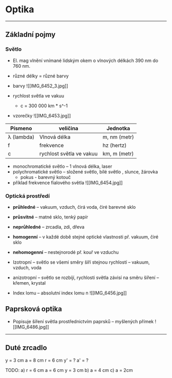 # Optika

---

## Základní pojmy

### Světlo

- El. mag vlnění vnímané lidským okem o vlnových délkách 390 nm do 760 nm.
- různé délky = různé barvy

- barvy 
	![[IMG_6452_3.jpg]]   

- rychlost světla ve vakuu
    - c = 300 000 km * s^-1

- vzorečky
	![[IMG_6453.jpg]]

| Písmeno | veličina | Jednotka |
| --- | --- | --- |
| λ (lambda) | Vlnová délka | m, nm (metr) |
| f  | frekvence | hz (hertz) |
| c | rychlost světla ve vakuu | km, m (metr) |
- monochromatické světlo – 1 vlnová délka, laser
- polychromatické světlo – složené světlo, bílé světlo , slunce, žárovka
    - pokus - barevný kotouč
- příklad frekvence fialového světla
	![[IMG_6454.jpg]]
### **Optická prostředí**

- **průhledné** – vakuum, vzduch, čirá voda, čiré barevné sklo
- **průsvitné** – matné sklo, tenký papír
- **neprůhledné** – zrcadla, zdi, dřeva

- **homogenní** – v každé době stejné optické vlastnosti př. vakuum, čiré sklo
- **nehomogenní** – nestejnorodé př. kouř ve vzduchu

- Izotropní – světlo se všemi směry šíří stejnou rychlostí – vakuum, vzduch, voda
- anizotropní – světlo se rozbíjí, rychlosti světla závisí na směru šíření – křemen, krystal

- Index lomu – absolutní index lomu n
	![[IMG_6456.jpg]]
## Paprsková optika
- Popisuje šíření světla prostřednictvím paprsků – myšlených přímek
![[IMG_6486.jpg]]
--- 
## Duté zrcadlo
y = 3 cm
a = 8 cm
r = 6 cm
y' = ?
a' = ?

TODO:
a) 
	r = 6 cm
	a = 6 cm
	y = 3 cm
b) a = 4 cm
c) a = 2cm